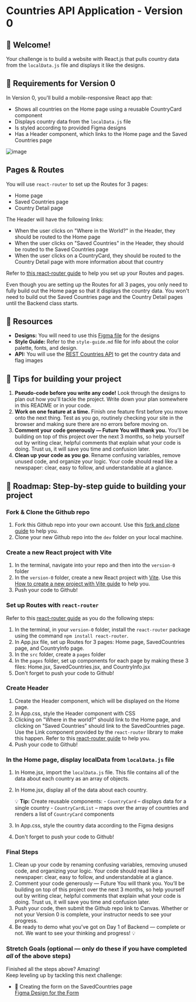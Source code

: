 # Countries API Application - Version 0

## 👋 Welcome!

Your challenge is to build a website with React.js that pulls country data from the `localData.js` file and displays it like the designs.

## 🎯 Requirements for Version 0

In Version 0, you'll build a mobile-responsive React app that:

- Shows all countries on the Home page using a reusable CountryCard component
- Displays country data from the `localData.js` file 
- Is styled according to provided Figma designs
- Has a Header component, which links to the Home page and the Saved Countries page 

![image](https://github.com/user-attachments/assets/79094b58-6856-4491-8fa5-0a394f85f0b9)

## Pages & Routes 

You will use `react-router` to set up the Routes for 3 pages: 
- Home page
- Saved Countries page
- Country Detail page

The Header will have the following links: 
- When the user clicks on "Where in the World?" in the Header, they should be routed to the Home page
- When the user clicks on "Saved Countries" in the Header, they should be routed to the Saved Countries page
- When the user clicks on a CountryCard, they should be routed to the Country Detail page with more information about that country

Refer to [this react-router guide](https://docs.google.com/document/d/18jxCUA0bebCyYaIHy8aaKMgOQH4w5-b-iCGDWpV4K4M/edit?tab=t.hbxxe6vmm0fq#heading=h.snu4ai1ffrgi) to help you set up your Routes and pages. 

Even though you are setting up the Routes for all 3 pages, you only need to fully build out the Home page so that it displays the country data. You won't need to build out the Saved Countries page and the Country Detail pages until the Backend class starts. 

## 🔗 Resources

- **Designs:** You will need to use this [Figma file](https://www.figma.com/design/YuEMNteoQic0h6RRiYprpV/Countries-API-Project?node-id=1045-2&p=f&t=T2oSD2lU7TuxaG13-0) for the designs
- **Style Guide:** Refer to the `style-guide.md` file for info about the color palette, fonts, and design.
- **API:** You will use the [REST Countries API](https://restcountries.com) to get the country data and flag images

## 📝 Tips for building your project

1. **Pseudo-code before you write any code!** Look through the designs to plan out how you'll tackle the project. Write down your plan somewhere in this README or in your code.
2. **Work on one feature at a time.** Finish one feature first before you move onto the next thing. Test as you go, routinely checking your site in the browser and making sure there are no errors before moving on. 
3. **Comment your code generously — Future You will thank you.** You’ll be building on top of this project over the next 3 months, so help yourself out by writing clear, helpful comments that explain what your code is doing. Trust us, it will save you time and confusion later.
4. **Clean up your code as you go**. Rename confusing variables, remove unused code, and organize your logic. Your code should read like a newspaper: clear, easy to follow, and understandable at a glance.


## 🚀 Roadmap: Step-by-step guide to building your project

### Fork & Clone the Github repo 
1. Fork this Github repo into your own account. Use this [fork and clone guide](https://docs.google.com/document/d/18jxCUA0bebCyYaIHy8aaKMgOQH4w5-b-iCGDWpV4K4M/edit?tab=t.55gk3qetux2a#heading=h.wbbot8ebr58a) to help you.
2. Clone your new Github repo into the `dev` folder on your local machine. 

### Create a new React project with Vite 
1. In the terminal, navigate into your repo and then into the `version-0` folder
2. In the `version-0` folder, create a new React project with [Vite](https://vite.dev/). Use this [How to create a new project with Vite guide](https://docs.google.com/document/d/18jxCUA0bebCyYaIHy8aaKMgOQH4w5-b-iCGDWpV4K4M/edit?tab=t.rxwa6murqe1y#heading=h.wvxq6966uco7) to help you. 
3. Push your code to Github!

### Set up Routes with `react-router`
Refer to this [react-router guide](https://docs.google.com/document/d/18jxCUA0bebCyYaIHy8aaKMgOQH4w5-b-iCGDWpV4K4M/edit?tab=t.hbxxe6vmm0fq#heading=h.snu4ai1ffrgi) as you do the following steps:
1. In the terminal, in your `version-0` folder, install the `react-router` package using the command `npm install react-router`. 
2. In App.jsx file, set up Routes for 3 pages: Home page, SavedCountries page, and CountryInfo page. 
3. In the `src` folder, create a `pages` folder
4. In the `pages` folder, set up components for each page by making these 3 files: Home.jsx, SavedCountries.jsx, and CountryInfo.jsx  
5. Don't forget to push your code to Github!

### Create Header
1. Create the Header component, which will be displayed on the Home page.
2. In App.css, style the Header component with CSS
3. Clicking on "Where in the world?" should link to the Home page, and clicking on "Saved Countries" should link to the SavedCountries page. Use the Link component provided by the `react-router` library to make this happen. Refer to this [react-router guide](https://docs.google.com/document/d/18jxCUA0bebCyYaIHy8aaKMgOQH4w5-b-iCGDWpV4K4M/edit?tab=t.hbxxe6vmm0fq#heading=h.snu4ai1ffrgi) to help you. 
4. Push your code to Github!

### In the Home page, display localData from `localData.js` file
1. In Home.jsx, import the `localData.js` file. This file contains all of the data about each country as an array of objects.  
2. In Home.jsx, display all of the data about each country.
   
    💡 **Tip:** Create reusable components:
        - `CountryCard` – displays data for a single country
        - `CountryCardList` – maps over the array of countries and renders a list of `CountryCard` components

3. In App.css, style the country data according to the Figma designs
4. Don't forget to push your code to Github!

### Final Steps
1. Clean up your code by renaming confusing variables, removing unused code, and organizing your logic. Your code should read like a newspaper: clear, easy to follow, and understandable at a glance.
2. Comment your code generously — Future You will thank you. You’ll be building on top of this project over the next 3 months, so help yourself out by writing clear, helpful comments that explain what your code is doing. Trust us, it will save you time and confusion later.
3. Push your code, then submit the Github repo link to Canvas. Whether or not your Version 0 is complete, your instructor needs to see your progress. 
4. Be ready to demo what you've got on Day 1 of Backend — complete or not. We want to see your thinking and progress! 💡 

### Stretch Goals (optional — only do these if you have completed _all_ of the above steps)

Finished all the steps above? Amazing!   
Keep leveling up by tackling this next challenge:
- 🧾 Creating the form on the SavedCountries page  
  [Figma Design for the Form](https://www.figma.com/design/YuEMNteoQic0h6RRiYprpV/Countries-API-Project?node-id=1-329&t=eKfO5eJcdQC03CrI-4)
